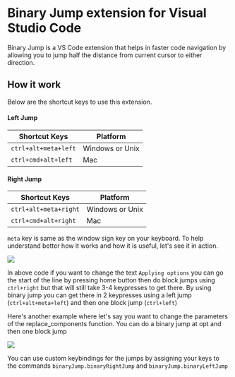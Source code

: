 # Binary Jump extension for Visual Studio Code
Binary Jump is a VS Code extension that helps in faster code navigation by allowing you to jump half the distance from current cursor to either direction.

## How it work
Below are the shortcut keys to use this extension.

#### Left Jump
| Shortcut Keys | Platform |
| ------------- | -------- |
| `ctrl+alt+meta+left` | Windows or Unix |
| `ctrl+cmd+alt+left` | Mac |

#### Right Jump
| Shortcut Keys | Platform |
| ------------- | -------- |
| `ctrl+alt+meta+right` | Windows or Unix |
| `ctrl+cmd+alt+right` | Mac |

`meta` key is same as the window sign key on your keyboard.
To help understand better how it works and how it is useful, let's see it in action.

![](https://raw.githubusercontent.com/vipinbathaw/binary-jump/master/img/binary-jump-left.gif)

In above code if you want to change the text `Applying options` you can go the start of the line by pressing home button then do block jumps using `ctrl+right` but that will still take 3-4 keypresses to get there.
By using binary jump you can get there in 2 keypresses using a left jump (`ctrl+alt+meta+left`) and then one block jump (`ctrl+left`)

Here's another example where let's say you want to change the parameters of the replace_components function. You can do a binary jump at opt and then one block jump

![](https://raw.githubusercontent.com/vipinbathaw/binary-jump/master/img/binary-jump-right.gif)

You can use custom keybindings for the jumps by assigning your keys to the commands `binaryJump.binaryRightJump` and `binaryJump.binaryLeftJump`
